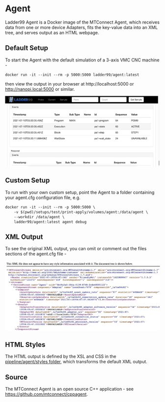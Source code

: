 # Agent

Ladder99 Agent is a Docker image of the MTConnect Agent, which receives data from one or more device Adapters, fits the key-value data into an XML tree, and serves output as an HTML webpage.

## Default Setup

To start the Agent with the default simulation of a 3-axis VMC CNC machine -

    docker run -it --init --rm -p 5000:5000 ladder99/agent:latest

then view the output in your browser at http://localhost:5000 or http://nanopi.local:5000 or similar.

![agent](_images/agent-html.jpg)

## Custom Setup

To run with your own custom setup, point the Agent to a folder containing your agent.cfg configuration file, e.g.

    docker run -it --init --rm -p 5000:5000 \
        -v $(pwd)/setups/test/print-apply/volumes/agent:/data/agent \
        --workdir /data/agent \
        ladder99/agent:latest agent debug

## XML Output

To see the original XML output, you can omit or comment out the files sections of the agent.cfg file -

![agent-xml](_images/agent-xml.jpg)

## HTML Styles

The HTML output is defined by the XSL and CSS in the [pipeline/agent/styles folder](https://github.com/Ladder99/ladder99/tree/main/pipeline/agent/styles), which transforms the default XML output.

## Source

The MTConnect Agent is an open source C++ application - see https://github.com/mtconnect/cppagent.
